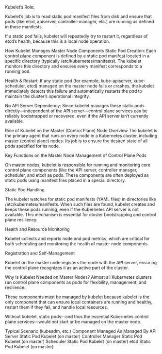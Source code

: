 Kubelet’s Role:

Kubelet’s job is to read static pod manifest files from disk and ensure that pods (like etcd, apiserver, controller-manager, etc.) are running as defined in those manifests.

If a static pod fails, kubelet will repeatedly try to restart it, regardless of etcd’s health, because this is a local node operation.

How Kubelet Manages Master Node Components
Static Pod Creation:
Each control plane component is defined by a static pod manifest located in a specific directory (typically /etc/kubernetes/manifests). The kubelet monitors this directory and ensures every manifest corresponds to a running pod.

Health & Restart:
If any static pod (for example, kube-apiserver, kube-scheduler, etcd) managed on the master node fails or crashes, the kubelet immediately detects this failure and automatically restarts the pod to maintain the cluster’s operational integrity.

No API Server Dependency:
Since kubelet manages these static pods directly—independent of the API server—control plane services can be reliably bootstrapped or recovered, even if the API server isn’t currently available.

Role of Kubelet on the Master (Control Plane) Node
Overview
The kubelet is the primary agent that runs on every node in a Kubernetes cluster, including master (control plane) nodes. Its job is to ensure the desired state of all pods specified for its node.

Key Functions on the Master Node
Management of Control Plane Pods

On master nodes, kubelet is responsible for running and monitoring core control plane components (like the API server, controller manager, scheduler, and etcd) as pods. These components are often deployed as static pods using manifest files placed in a special directory.

Static Pod Handling

The kubelet watches for static pod manifests (YAML files) in directories like /etc/kubernetes/manifests. When such files are found, kubelet creates and keeps these pods running, even if the Kubernetes API server is not available. This mechanism is essential for cluster bootstrapping and control plane resiliency.

Health and Resource Monitoring

Kubelet collects and reports node and pod metrics, which are critical for both scheduling and monitoring the health of master node components.

Registration and Self-Management

Kubelet on the master node registers the node with the API server, ensuring the control plane recognizes it as an active part of the cluster.

Why Is Kubelet Needed on Master Nodes?
Almost all Kubernetes clusters run control plane components as pods for flexibility, management, and resilience.

These components must be managed by kubelet because kubelet is the only component that can ensure local containers are running and healthy, restart them if they fail, and handle local resources.

Without kubelet, static pods—and thus the essential Kubernetes control plane services—would not start or be managed on the master node.

Typical Scenario (kubeadm, etc.)
Component	Managed As	Managed By
API Server	Static Pod	Kubelet (on master)
Controller Manager	Static Pod	Kubelet (on master)
Scheduler	Static Pod	Kubelet (on master)
etcd	Static Pod	Kubelet (on master)

